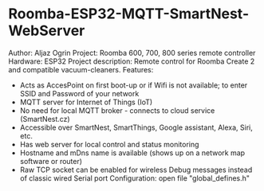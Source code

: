 # Roomba-ESP32-MQTT-SmartNest-WebServer

Author: Aljaz Ogrin
Project: Roomba 600, 700, 800 series remote controller
Hardware: ESP32
Project description: Remote control for Roomba Create 2 and compatible vacuum-cleaners. 
Features:
- Acts as AccesPoint on first boot-up or if Wifi is not available; to enter SSID and Password of your network
- MQTT server for Internet of Things (IoT)
- No need for local MQTT broker - connects to cloud service (SmartNest.cz)
- Accessible over SmartNest, SmartThings, Google assistant, Alexa, Siri, etc.
- Has web server for local control and status monitoring
- Hostname and mDns name is available (shows up on a network map software or router)
- Raw TCP socket can be enabled for wireless Debug messages instead of classic wired Serial port
Configuration: open file "global_defines.h"
